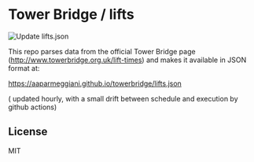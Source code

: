 # Tower Bridge / lifts

![Update lifts.json](https://github.com/aaparmeggiani/towerbridge/workflows/Update%20lifts.json/badge.svg)

This repo parses data from the official Tower Bridge page (http://www.towerbridge.org.uk/lift-times) and makes it available in JSON format at: 

https://aaparmeggiani.github.io/towerbridge/lifts.json 

( updated hourly, with a small drift between schedule and execution by github actions)

## License

MIT